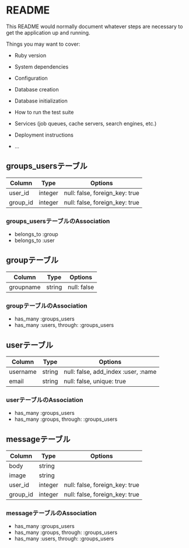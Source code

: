 # README

This README would normally document whatever steps are necessary to get the
application up and running.

Things you may want to cover:

* Ruby version

* System dependencies

* Configuration

* Database creation

* Database initialization

* How to run the test suite

* Services (job queues, cache servers, search engines, etc.)

* Deployment instructions

* ...

## groups_usersテーブル

|Column|Type|Options|
|------|----|-------|
|user_id|integer|null: false, foreign_key: true|
|group_id|integer|null: false, foreign_key: true|

### groups_usersテーブルのAssociation
- belongs_to :group
- belongs_to :user



## groupテーブル

|Column|Type|Options|
|------|----|-------|
|groupname|string|null: false|

### groupテーブルのAssociation
- has_many :groups_users
- has_many :users, through: :groups_users



## userテーブル

|Column|Type|Options|
|------|----|-------|
|username|string|null: false, add_index :user, :name|
|email|string|null: false, unique: true|

### userテーブルのAssociation
- has_many :groups_users
- has_many :groups, through: :groups_users


## messageテーブル

|Column|Type|Options|
|------|----|-------|
|body|string||
|image|string||
|user_id|integer|null: false, foreign_key: true|
|group_id|integer|null: false, foreign_key: true|

### messageテーブルのAssociation
- has_many :groups_users
- has_many :groups, through: :groups_users
- has_many :users, through: :groups_users
